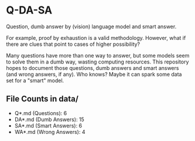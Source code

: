 # Q-DA-SA
Question, dumb answer by (vision) language model and smart answer.

For example, proof by exhaustion is a valid methodology. However, what if there are clues that point to cases of higher possibility?

Many questions have more than one way to answer, but some models seem to solve them in a dumb way, wasting computing resources. This repository hopes to document those questions, dumb answers and smart answers (and wrong answers, if any). Who knows? Maybe it can spark some data set for a "smart" model.

<!-- FILE_COUNTS_START -->
## File Counts in data/
- Q*.md (Questions): 6
- DA*.md (Dumb Answers): 15
- SA*.md (Smart Answers): 6
- WA*.md (Wrong Answers): 4
<!-- FILE_COUNTS_END -->
